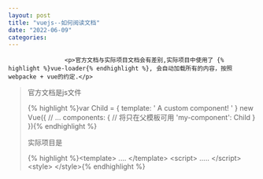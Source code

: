 ```yaml
---
layout: post
title: "vuejs--如何阅读文档"
date: "2022-06-09"
categories: 
---
```


                    <p>官方文档与实际项目文档会有差别,实际项目中使用了 {% highlight %}vue-loader{% endhighlight %}, 会自动加载所有的内容，按照webpacke + vue的约定.</p> 
<blockquote> 
 <p>官方文档是js文件</p> 
 {% highlight %}var Child = {
  template: '
A custom component!
'
}
new Vue({
  // ...
  components: {
    //  将只在父模板可用
    'my-component': Child
  }
}){% endhighlight %} 
 <p>实际项目是</p> 
 {% highlight %}&lt;template&gt;
....
&lt;/template&gt;
&lt;script&gt;
.....
&lt;/script&gt;
&lt;style&gt;
&lt;/style&gt;{% endhighlight %} 
</blockquote>
                
